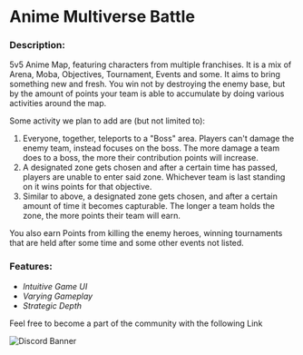 # Anime Multiverse Battle

### Description:
5v5 Anime Map, featuring characters from multiple franchises. It is a mix of Arena, Moba, Objectives, Tournament, Events and some. It aims to bring something new and fresh.
You win not by destroying the enemy base, but by the amount of points your team is able to accumulate by doing various activities around the map.

Some activity we plan to add are (but not limited to):

1. Everyone, together, teleports to a "Boss" area. Players can't damage the enemy team, instead focuses on the boss. The more damage a team does to a boss, the more their contribution points will increase.
2. A designated zone gets chosen and after a certain time has passed, players are unable to enter said zone. Whichever team is last standing on it wins points for that objective.
3. Similar to above, a designated zone gets chosen, and after a certain amount of time it becomes capturable. The longer a team holds the zone, the more points their team will earn.

You also earn Points from killing the enemy heroes, winning tournaments that are held after some time and some other events not listed.

### Features: 
- _Intuitive Game UI_
- _Varying Gameplay_
- _Strategic Depth_

Feel free to become a part of the community with the following Link

![Discord Banner](https://discord.com/api/guilds/1265059821439287369/widget.png?style=banner3)
